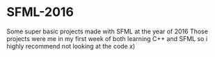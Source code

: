 # SFML-2016
Some super basic projects made with SFML at the year of 2016
Those projects were me in my first week of both learning C++ and SFML so i highly recommend not looking at the code x)
